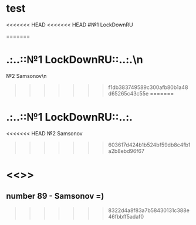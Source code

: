 # test
<<<<<<< HEAD
<<<<<<< HEAD
#№1 LockDownRU

=======
# .:..::№1 LockDownRU::..:.\n
№2 Samsonov\n
>>>>>>> f1db383749589c300afb80b1a48d65265c43c55e
=======
# .:..::№1 LockDownRU::..:.
<<<<<<< HEAD
№2 Samsonov
>>>>>>> 603617d424b1b524bf59db8c4fb1a2b8ebd96f67

<<<Silitski>>>
=======
## number 89 - Samsonov =)

>>>>>>> 8322d4a8f83a7b58430131c388e46fbbff5adaf0
